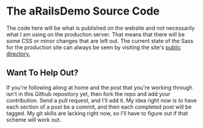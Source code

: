 The aRailsDemo Source Code
==========================
The code here will be what is published on the website and not necessarily what I am using on the production server. That means that there will be some CSS or minor changes that are left out. The current state of the Sass for the production site can always be seen by visiting the site's [public directory.][1]

[1]:http://www.arailsdemo.com/stylesheets/sass/application.sass

Want To Help Out?
-----------------
If you're following along at home and the post that you're working through isn't in this Github repository yet, then fork the repo and add your contribution. Send a pull request, and I'll add it. My idea right now is to have each section of a post be a commit, and then each completed post will be tagged. My git skills are lacking right now, so I'll have to figure out if that scheme will work out.
